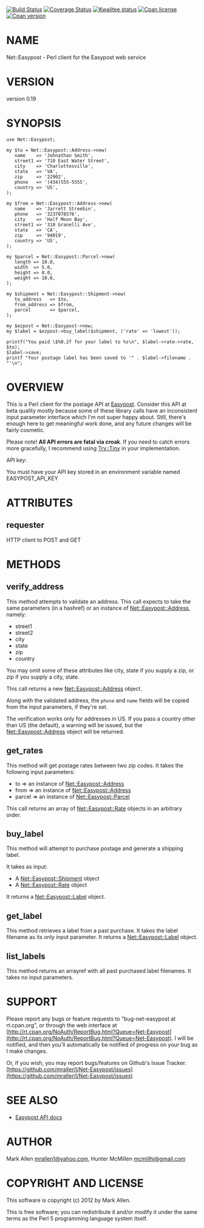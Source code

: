 [![Build Status](https://travis-ci.org/mcmillhj/Net-Easypost.svg?branch=master)](https://travis-ci.org/mcmillhj/Net-Easypost)
[![Coverage Status](https://coveralls.io/repos/mcmillhj/Net-Easypost/badge.svg?branch=master)](https://coveralls.io/r/mcmillhj/Net-Easypost?branch=master)
[![Kwalitee status](http://cpants.cpanauthors.org/dist/Net-Easypost.png)](http://cpants.charsbar.org/dist/overview/Net-Easypost)
[![Cpan license](https://img.shields.io/cpan/l/Net-Easypost.svg)](https://metacpan.org/release/Net-Easypost)
[![Cpan version](https://img.shields.io/cpan/v/Net-Easypost.svg)](https://metacpan.org/release/Net-Easypost)

# NAME

Net::Easypost - Perl client for the Easypost web service

# VERSION

version 0.19

# SYNOPSIS

    use Net::Easypost;

    my $to = Net::Easypost::Address->new(
       name    => 'Johnathan Smith',
       street1 => '710 East Water Street',
       city    => 'Charlottesville',
       state   => 'VA',
       zip     => '22902',
       phone   => '(434)555-5555',
       country => 'US',
    );

    my $from = Net::Easypost::Address->new(
       name    => 'Jarrett Streebin',
       phone   => '3237078576',
       city    => 'Half Moon Bay',
       street1 => '310 Granelli Ave',
       state   => 'CA',
       zip     => '94019',
       country => 'US',
    );

    my $parcel = Net::Easypost::Parcel->new(
       length => 10.0,
       width  => 5.0,
       height => 8.0,
       weight => 10.0,
    );

    my $shipment = Net::Easypost::Shipment->new(
       to_address   => $to,
       from_address => $from,
       parcel       => $parcel,
    );

    my $ezpost = Net::Easypost->new;
    my $label = $ezpost->buy_label($shipment, ('rate' => 'lowest'));

    printf("You paid \$%0.2f for your label to %s\n", $label->rate->rate, $to);
    $label->save;
    printf "Your postage label has been saved to '" . $label->filename . "'\n";

# OVERVIEW

This is a Perl client for the postage API at [Easypost](https://www.easypost.com/docs/api). Consider this
API at beta quality mostly because some of these library calls have an inconsistent input
parameter interface which I'm not super happy about. Still, there's enough here to get
meaningful work done, and any future changes will be fairly cosmetic.

Please note! **All API errors are fatal via croak**. If you need to catch errors more gracefully, I
recommend using [Try::Tiny](https://metacpan.org/pod/Try::Tiny) in your implementation.

API key:

You must have your API key stored in an environment variable named 
EASYPOST\_API\_KEY

# ATTRIBUTES

## requester

HTTP client to POST and GET

# METHODS

## verify\_address

This method attempts to validate an address. This call expects to take the same parameters
(in a hashref) or an instance of [Net::Easypost::Address](https://metacpan.org/pod/Net::Easypost::Address), namely:

- street1
- street2
- city
- state
- zip
- country

You may omit some of these attributes like city, state if you supply a zip, or
zip if you supply a city, state.

This call returns a new [Net::Easypost::Address](https://metacpan.org/pod/Net::Easypost::Address) object.

Along with the validated address, the `phone` and `name` fields will be
copied from the input parameters, if they're set.

The verification works only for addresses in US. If you pass a country
other than US (the default), a warning will be issued, but the
[Net::Easypost::Address](https://metacpan.org/pod/Net::Easypost::Address) object will be returned.

## get\_rates

This method will get postage rates between two zip codes. It takes the following input parameters:

- to => an instance of [Net::Easypost::Address](https://metacpan.org/pod/Net::Easypost::Address)
- from => an instance of [Net::Easypost::Address](https://metacpan.org/pod/Net::Easypost::Address)
- parcel => an instance of [Net::Easypost::Parcel](https://metacpan.org/pod/Net::Easypost::Parcel)

This call returns an array of [Net::Easypost::Rate](https://metacpan.org/pod/Net::Easypost::Rate) objects in an arbitrary order.

## buy\_label

This method will attempt to purchase postage and generate a shipping label.

It takes as input:

- A [Net::Easypost::Shipment](https://metacpan.org/pod/Net::Easypost::Shipment) object
- A [Net::Easypost::Rate](https://metacpan.org/pod/Net::Easypost::Rate) object

It returns a [Net::Easypost::Label](https://metacpan.org/pod/Net::Easypost::Label) object.

## get\_label

This method retrieves a label from a past purchase. It takes the label filename as its
only input parameter. It returns a [Net::Easypost::Label](https://metacpan.org/pod/Net::Easypost::Label) object.

## list\_labels

This method returns an arrayref with all past purchased label filenames. It takes no
input parameters.

# SUPPORT

Please report any bugs or feature requests to "bug-net-easypost at
rt.cpan.org", or through the web interface at
[http://rt.cpan.org/NoAuth/ReportBug.html?Queue=Net-Easypost](http://rt.cpan.org/NoAuth/ReportBug.html?Queue=Net-Easypost).  I will
be notified, and then you'll automatically be notified of progress on
your bug as I make changes.

Or, if you wish, you may report bugs/features on Github's Issue Tracker.
[https://github.com/mrallen1/Net-Easypost/issues](https://github.com/mrallen1/Net-Easypost/issues)

# SEE ALSO

- [Easypost API docs](https://www.easypost.com/docs/api)

# AUTHOR

Mark Allen <mrallen1@yahoo.com>, Hunter McMillen <mcmillhj@gmail.com>

# COPYRIGHT AND LICENSE

This software is copyright (c) 2012 by Mark Allen.

This is free software; you can redistribute it and/or modify it under
the same terms as the Perl 5 programming language system itself.
